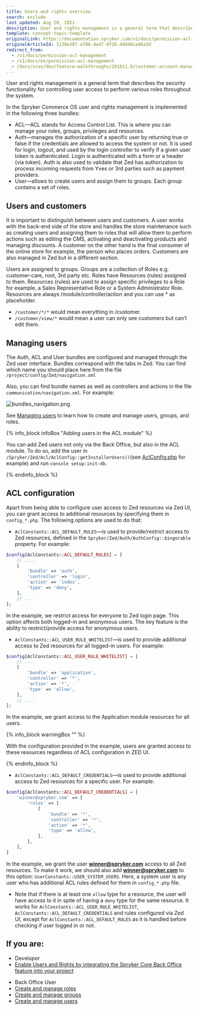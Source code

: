 ```yaml
---
title: Users and rights overview
search: exclude
last_updated: Aug 20, 2021
description: User and rights management is a general term that describes the security functionality for controlling user access to perform various roles throughout the system
template: concept-topic-template
originalLink: https://documentation.spryker.com/v1/docs/permission-acl-management
originalArticleId: 3130e307-e706-4ed7-8f26-49048ca96a3d
redirect_from:
  - /v1/docs/permission-acl-management
  - /v1/docs/en/permission-acl-management
  - /docs/scos/dev/feature-walkthroughs/201811.0/customer-account-management-feature-walkthrough/user-and-rights-overview.html
---
```


User and rights management is a general term that describes the security functionality for controlling user access to perform various roles throughout the system.

In the Spryker Commerce OS user and rights management is implemented in the following three bundles:

* ACL—ACL stands for Access Control List. This is where you can manage your roles, groups, privileges and resources.
* Auth—manages the authorization of a specific user by returning true or false if the credentials are allowed to access the system or not. It is used for login, logout, and used by the login controller to verify if a given user token is authenticated. Login is authenticated with a form or a header (via token). Auth is also used to validate that Zed has authorization to process incoming requests from Yves or 3rd parties such as payment providers.
* User—allows to create users and assign them to groups. Each group contains a set of roles.

## Users and customers

It is important to distinguish between users and customers. A user works with the back-end side of the store and handles the store maintenance such as creating users and assigning them to roles that will allow them to perform actions such as editing the CMS, activating and deactivating products and managing discounts. A customer on the other hand is the final consumer of the online store for example, the person who places orders. Customers are also managed in Zed but in a different section.

Users are assigned to groups. Groups are a collection of Roles e.g. customer-care, root, 3rd party etc. Roles have Resources (rules) assigned to them. Resources (rules) are used to assign specific privileges to a Role for example, a Sales Representative Role or a System Administrator Role. Resources are always /module/controller/action and you can use * as placeholder.

* `/customer/*/*` would mean everything in /customer.
* `/customer/view/*` would mean a user can only see customers but can’t edit them.

## Managing users

The Auth, ACL and User bundles are configured and managed through the Zed user interface. Bundles correspond with the tabs in Zed. You can find which name you should place here from the file `/project/config/Zed/navigation.xml`

Also, you can find bundle names as well as controllers and actions in the file `communication/navigation.xml`. For example:

![bundles_navigation.png](https://spryker.s3.eu-central-1.amazonaws.com/docs/scos/dev/feature-walkthroughs/spryker-core-back-office-feature-walkthrough/user-and-rights-overview.md/bundles_navigation.png)

See [Managing users](/docs/scos/user/back-office-user-guides/{{page.version}}/users/managing-users/creating-users.html) to learn how to create and manage users, groups, and roles.

<a name="add-acl"></a>

{% info_block infoBox "Adding users in the ACL module" %}

You can add Zed users not only via the Back Office, but also in the ACL module. To do so, add the user in `/Spryker/Zed/Acl/AclConfig::getInstallerUsers()`(see [AclConfig.php](https://github.com/spryker/acl/blob/d3193c9259ed2f2b6815f3b2c9f52f4e4e250bbe/src/Spryker/Zed/Acl/AclConfig.php) for example) and run `console setup:init-db`.

{% endinfo_block %}

## ACL configuration

Apart from being able to configure user access to Zed resources via Zed UI, you can grant access to additional resources by specifying them in `config_*.php`. The following options are used to do that:

* `AclConstants::ACL_DEFAULT_RULES`—is used to provide/restrict access to Zed resources, defined in the `Spryker/Zed/Auth/AuthConfig::$ingorable` property. For example:

```php
$config[AclConstants::ACL_DEFAULT_RULES] = [
    // ....
    [
        'bundle' => 'auth',
        'controller' => 'login',
        'action' => 'index',
        'type' => 'deny',
    ],
    // ....
];
```

In the example, we restrict access for everyone to Zed login page. This option affects both logged-in and anonymous users. The key feature is the ability to restrict/provide access for anonymous users.

* `AclConstants::ACL_USER_RULE_WHITELIST`—is used to provide additional access to Zed resources for all logged-in users. For example:

```php
$config[AclConstants::ACL_USER_RULE_WHITELIST] = [
    // ....
    [
        'bundle' => 'application',
        'controller' => '*',
        'action' => '*',
        'type' => 'allow',
    ],
    // ....
];
```
In the example, we grant access to the Application module resources for all users.

{% info_block warningBox "" %}

With the configuration provided in the example, users are granted access to these resources regardless of ACL configuration in ZED UI.

{% endinfo_block %}



* `AclConstants::ACL_DEFAULT_CREDENTIALS`—is used to provide additional access to Zed resources for a specific user. For example:

```php
$config[AclConstants::ACL_DEFAULT_CREDENTIALS] = [
    'winner@spryker.com' => [
        'rules' => [
            [
                'bundle' => '*',
                'controller' => '*',
                'action' => '*',
                'type' => 'allow',
            ],
        ],
    ],
]
```

In the example, we grant the user **winner@spryker.com** access to all Zed resources. To make it work, we should also add **winner@spryker.com** to this option: `UserConstants::USER_SYSTEM_USERS`. Here, a system user is any user who has additional ACL rules defined for them in `config_*.php` file.

* Note that if there is at least one `allow` type for a resource, the user will have access to it in spite of having a `deny` type for the same resource. It works for `AclConstants::ACL_USER_RULE_WHITELIST`, `AclConstants::ACL_DEFAULT_CREDENTIALS` and rules configured via Zed UI, except for `AclConstants::ACL_DEFAULT_RULES` as it is handled before checking if user logged in or not.



## If you are:

<div class="mr-container">
    <div class="mr-list-container">
        <!-- col1 -->
        <div class="mr-col">
            <ul class="mr-list mr-list-green">
                <li class="mr-title">Developer</li>
                <li><a href="/docs/scos/dev/feature-integration-guides/201903.0/spryker-core-back-office-feature-integration.html" class="mr-link">Enable Users and Rights by integrating the Spryker Core Back Office feature into your project</a></li></ul>
        </div>
  <!-- col2 -->
        <div class="mr-col">
            <ul class="mr-list mr-list-blue">
                <li class="mr-title"> Back Office User</li>
                <li><a href="/docs/scos/user/back-office-user-guides/{{page.version}}/users/roles-groups-and-users/managing-roles.html" class="mr-link">Create and manage roles</a></li>
                <li><a href="/docs/scos/user/back-office-user-guides/{{page.version}}/users/managing-user-groups/creating-user-groups.html" class="mr-link">Create and manage groups</a></li>
                <li><a href="/docs/scos/user/back-office-user-guides/{{page.version}}/users/managing-users/creating-users.html" class="mr-link">Create and manage users</a></li>
            </ul>
        </div>
 </div>
</div>
